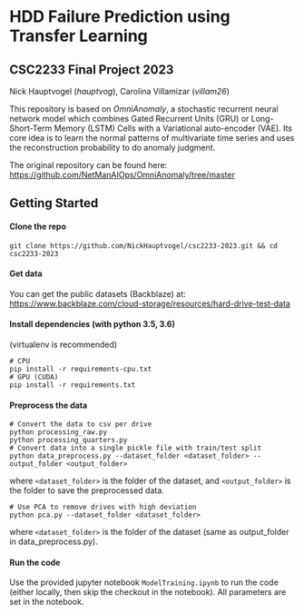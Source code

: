 # HDD Failure Prediction using Transfer Learning

## CSC2233 Final Project 2023
Nick Hauptvogel (*hauptvog*), Carolina Villamizar (*villam26*)



This repository is based on *OmniAnomaly*, a stochastic recurrent neural network model which combines Gated Recurrent Units (GRU) or Long-Short-Term Memory (LSTM) Cells with a Variational auto-encoder (VAE). Its core idea is to learn the normal patterns of multivariate time series and uses the reconstruction probability to do anomaly judgment.

The original repository can be found here: https://github.com/NetManAIOps/OmniAnomaly/tree/master


## Getting Started

#### Clone the repo

```
git clone https://github.com/NickHauptvogel/csc2233-2023.git && cd csc2233-2023
```

#### Get data

You can get the public datasets (Backblaze) at: https://www.backblaze.com/cloud-storage/resources/hard-drive-test-data

#### Install dependencies (with python 3.5, 3.6) 

(virtualenv is recommended)

```shell
# CPU
pip install -r requirements-cpu.txt
# GPU (CUDA)
pip install -r requirements.txt
```

#### Preprocess the data

```shell
# Convert the data to csv per drive
python processing_raw.py
python processing_quarters.py
# Convert data into a single pickle file with train/test split
python data_preprocess.py --dataset_folder <dataset_folder> --output_folder <output_folder>
```

where `<dataset_folder>` is the folder of the dataset, and `<output_folder>` is the folder to save the preprocessed data.

```shell
# Use PCA to remove drives with high deviation 
python pca.py --dataset_folder <dataset_folder>
```

where `<dataset_folder>` is the folder of the dataset (same as output_folder in data_preprocess.py).

#### Run the code

Use the provided jupyter notebook `ModelTraining.ipynb` to run the code (either locally, then skip the checkout in the notebook). 
All parameters are set in the notebook.
